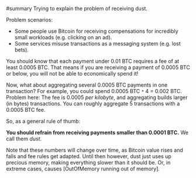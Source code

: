 #summary Trying to explain the problem of receiving dust.

Problem scenarios:
  * Some people use Bitcoin for receiving compensations for incredibly small workloads (e.g. clicking on an ad).
  * Some services misuse transactions as a messaging system (e.g. lost bets).

You should know that each payment under 0.01 BTC requires a fee of at least 0.0005 BTC. That means if you are receiving a payment of 0.0005 BTC or below, you will not be able to economically spend it!

Now, what about aggregating several 0.0005 BTC payments in one transaction? For example, you could spend 0.0005 BTC `*` 4 = 0.002 BTC. Problem here: The fee is 0.0005 _per kilobyte_, and aggregating builds larger (in bytes) transactions. You can roughly aggregate 5 transactions with a 0.0005 BTC fee.

So, as a general rule of thumb:

**You should refrain from receiving payments smaller than 0.0001 BTC.** We call them _dust_.

Note that these numbers will change over time, as Bitcoin value rises and falls and fee rules get adapted. Until then however, dust just uses up precious memory, making everything slower than it should be. Or, in extreme cases, causes [OutOfMemory running out of memory].